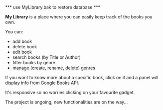 *** use MyLibrary.bak to restore database ***

<b>My Library</b> is a place where you can easily keep track of the books you own.

You can:
  - add book
  - delete book
  - edit book
  - search books (by Title or Author)
  - filter books by genre
  - manage (create, rename, delete) genres
  
If you want to know more about a specific book, click on it and a panel will display info from Google Books API.

It's responsive so no worries clicking on your favourite gadget.

The project is ongoing, new functionalities are on the way...
